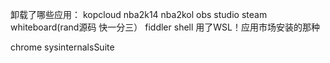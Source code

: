 卸载了哪些应用：
kopcloud
nba2k14
nba2kol
obs studio
steam
whiteboard(rand源码 快一分三）
fiddler
shell
用了WSL！应用市场安装的那种

chrome
sysinternalsSuite